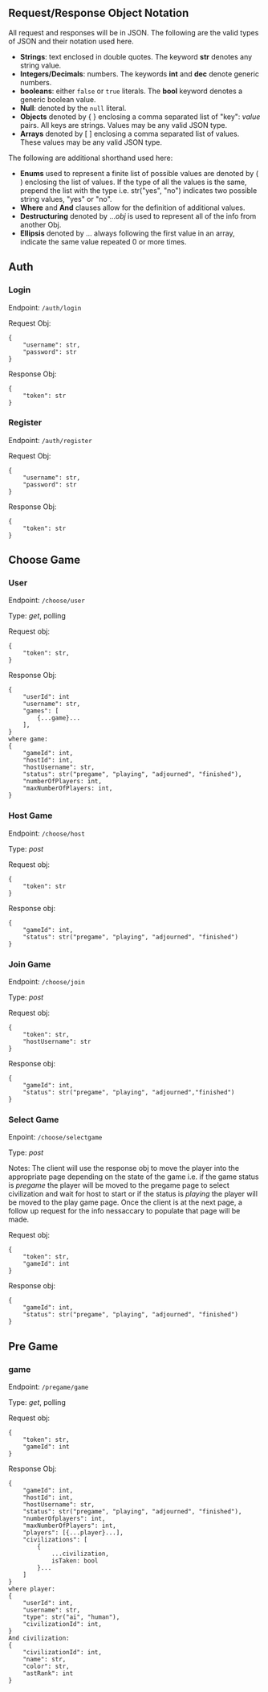 
##

## Request/Response Object Notation
All request and responses will be in JSON. The following are the valid types of JSON and their notation used here.
- **Strings**: text enclosed in double quotes. The keyword **str** denotes any string value.
- **Integers/Decimals**: numbers. The keywords **int** and **dec** denote generic numbers.
- **booleans**: either ```false``` or ```true``` literals. The **bool** keyword denotes a generic boolean value.
- **Null**: denoted by the ``null`` literal.
- **Objects** denoted by { } enclosing a comma separated list of "key": *value* pairs. All keys are strings. Values may be any valid JSON type.
- **Arrays** denoted by [ ] enclosing a comma separated list of values. These values may be any valid JSON type.

The following are additional shorthand used here:
- **Enums** used to represent a finite list of possible values are denoted by ( ) enclosing the list of values. If the type of all the values is the same, prepend the list with the type i.e. str("yes", "no") indicates two possible string values, "yes" or "no".
- **Where** and **And** clauses allow for the definition of additional values.
- **Destructuring** denoted by ...*obj* is used to represent all of the info from another Obj.
- **Ellipsis** denoted by ... always following the first value in an array, indicate the same value repeated 0 or more times.

## Auth
### Login
Endpoint: ```/auth/login```

Request Obj: 
```
{
    "username": str,
    "password": str
}
```
Response Obj:
```
{
    "token": str
}
```
### Register
Endpoint: ```/auth/register```

Request Obj: 
```
{
    "username": str,
    "password": str
}
```
Response Obj:
```
{
    "token": str
}
```
## Choose Game
### User
Endpoint: ```/choose/user```

Type: *get*, polling

Request obj:
```
{
    "token": str,
}
```

Response Obj:
```
{
    "userId": int
    "username": str,
    "games": [
        {...game}...
    ],
}
where game:
{
    "gameId": int,
    "hostId": int,
    "hostUsername": str,
    "status": str("pregame", "playing", "adjourned", "finished"),
    "numberOfPlayers: int,
    "maxNumberOfPlayers: int,
}
```
### Host Game
Endpoint: ```/choose/host```

Type: *post*

Request obj:
```
{
    "token": str
}
```

Response obj:
```
{
    "gameId": int,
    "status": str("pregame", "playing", "adjourned", "finished")
}
```

### Join Game
Endpoint: ```/choose/join```

Type: *post*

Request obj:
```
{
    "token": str,
    "hostUsername": str
}
```

Response obj:
```
{
    "gameId": int,
    "status": str("pregame", "playing", "adjourned","finished")
}
```

### Select Game
Enpoint: ```/choose/selectgame```

Type: *post*

Notes: The client will use the response obj to move the player into the appropriate page depending on the state of the game i.e. if the game status is *pregame* the player will be moved to the pregame page to select civilization and wait for host to start or if the status is *playing* the player will be moved to the play game page. Once the client is at the next page, a follow up request for the info nessaccary to populate that page will be made.

Request obj:
```
{
    "token": str,
    "gameId": int
}
```

Response obj:
```
{
    "gameId": int,
    "status": str("pregame", "playing", "adjourned", "finished")
}
```

## Pre Game
### game

Endpoint: ```/pregame/game```

Type: *get*, polling

Request obj:
```
{
    "token": str,
    "gameId": int
}
```

Response Obj:
```
{
    "gameId": int,
    "hostId": int,
    "hostUsername": str,
    "status": str("pregame", "playing", "adjourned", "finished"),
    "numberOfplayers": int,
    "maxNumberOfPlayers": int,
    "players": [{...player}...],
    "civilizations": [
        {
            ...civilization, 
            isTaken: bool
        }...
    ]
}
where player:
{
    "userId": int,
    "username": str,
    "type": str("ai", "human"),
    "civilizationId": int,
}
And civilization:
{
    "civilizationId": int,
    "name": str,
    "color": str,
    "astRank": int
}
```